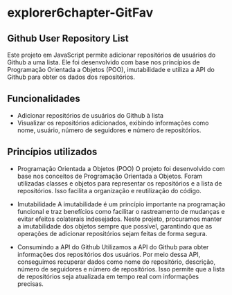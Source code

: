 # explorer6chapter-GitFav

## Github User Repository List

Este projeto em JavaScript permite adicionar repositórios de usuários do Github a uma lista. Ele foi desenvolvido com base nos princípios de Programação Orientada a Objetos (POO), imutabilidade e utiliza a API do Github para obter os dados dos repositórios.

## Funcionalidades
- Adicionar repositórios de usuários do Github à lista
- Visualizar os repositórios adicionados, exibindo informações como nome, usuário, número de seguidores e número de repositórios.

## Princípios utilizados

- Programação Orientada a Objetos (POO)
O projeto foi desenvolvido com base nos conceitos de Programação Orientada a Objetos. Foram utilizadas classes e objetos para representar os repositórios e a lista de repositórios. Isso facilita a organização e reutilização do código.

- Imutabilidade
A imutabilidade é um princípio importante na programação funcional e traz benefícios como facilitar o rastreamento de mudanças e evitar efeitos colaterais indesejados. Neste projeto, procuramos manter a imutabilidade dos objetos sempre que possível, garantindo que as operações de adicionar repositórios sejam feitas de forma segura.

- Consumindo a API do Github
Utilizamos a API do Github para obter informações dos repositórios dos usuários. Por meio dessa API, conseguimos recuperar dados como nome do repositório, descrição, número de seguidores e número de repositórios. Isso permite que a lista de repositórios seja atualizada em tempo real com informações precisas.

